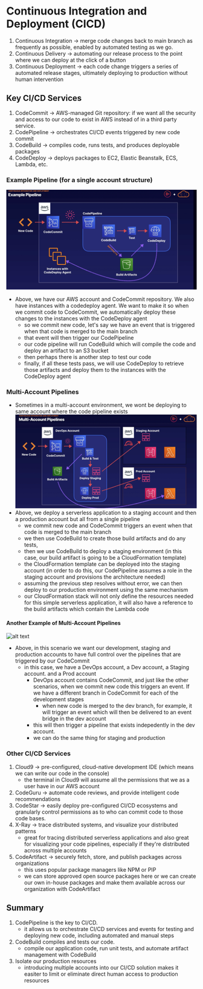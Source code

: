 # Continuous Integration and Deployment (CICD)

1. Continuous Integration -> merge code changes back to main branch as frequently as possible, enabled by automated testing as we go.
2. Continuous Delivery -> automating our release process to the point where we can deploy at the click of a button
3. Continuous Deployment -> each code change triggers a series of automated release stages, ultimately deploying to production without human intervention

## Key CI/CD Services

1. CodeCommit -> AWS-managed Git repository: if we want all the security and access to our code to exist in AWS instead of in a third party service.
2. CodePipeline -> orchestrates CI/CD events triggered by new code commit
3. CodeBuild -> compiles code, runs tests, and produces deployable packages
4. CodeDeploy -> deploys packages to EC2, Elastic Beanstalk, ECS, Lambda, etc.

### Example Pipeline (for a single account structure)
![alt text](example_pipeline.png)
- Above, we have our AWS account and CodeCommit repository. We also have instances with a codedeploy agent. We want to make it so when we commit code to CodeCommit, we automatically deploy these changes to the instances with the CodeDeploy agent
    - so we commit new code, let's say we have an event that is triggered when that code is merged to the main branch
    - that event will then trigger our CodePipeline
    - our code pipeline will run CodeBuild which will compile the code and deploy an artifact to an S3 bucket
    - then perhaps there is another step to test our code
    - finally, if all these tests pass, we will use CodeDeploy to retrieve those artifacts and deploy them to the instances with the CodeDeploy agent

### Multi-Account Pipelines
- Sometimes in a multi-account environment, we wont be deploying to same account where the code pipeline exists
![alt text](multi-account-pipeline-1.png)
- Above, we deploy a serverless application to a staging account and then a production account but all from a single pipeline
    - we commit new code and CodeCommit triggers an event when that code is merged to the main branch
    - we then use CodeBuild to create those build artifacts and do any tests,
    - then we use CodeBuild to deploy a staging environment (in this case, our build artifact is going to be a CloudFormation template) 
    - the CloudFormation template can be deployed into the staging account (in order to do this, our CodePipeline assumes a role in the staging account and provisions the architecture needed) 
    - assuming the previous step resolves without error, we can then deploy to our production environment using the same mechanism 
    - our CloudFormation stack will not only define the resources needed for this simple serverless application, it will also have a reference to the build artifacts which contain the Lambda code

#### Another Example of Multi-Account Pipelines
![alt text](multi-account-pipeline-2.png)
- Above, in this scenario we want our development, staging and production accounts to have full control over the pipelines that are triggered by our CodeCommit
    - in this case, we have a DevOps account, a Dev account, a Staging account. and a Prod account
        -  DevOps account contains CodeCommit, and just like the other scenarios, when we commit new code this triggers an event. If we have a different branch in CodeCommit for each of the development stages
            - when new code is merged to the dev branch, for example, it will trigger an event which will then be delivered to an event bridge in the dev account 
        - this will then trigger a pipeline that exists indepedently in the dev account.
        - we can do the same thing for staging and production 

### Other CI/CD Services
1. Cloud9 -> pre-configured, cloud-native development IDE (which means we can write our code in the console)
    - the terminal in Cloud9 will assume all the permissions that we as a user have in our AWS account
2. CodeGuru -> automate code reviews, and provide intelligent code recommendations
3. CodeStar -> easily deploy pre-configured CI/CD ecosystems and granularly control permissions as to who can commit code to those code bases.
4. X-Ray -> trace distributed systems, and visualize your distributed patterns 
    - great for tracing distributed serverless applications and also great for visualizing your code pipelines, especially if they're distributed across multiple accounts
5. CodeArtifact -> securely fetch, store, and publish packages across organizations 
    - this uses popular package managers like NPM or PIP
    - we can store approved open source packages here or we can create our own in-house packages and make them available across our organization with CodeArtifact

## Summary
1. CodePipeline is the key to CI/CD.
    - it allows us to orchestrate CI/CD services and events for testing and deploying new code, including automated and manual steps
2. CodeBuild compiles and tests our code.
    - compile our application code, run unit tests, and automate artifact management with CodeBuild
3. Isolate our production resources
    - introducing multiple accounts into our CI/CD solution makes it easiter to limit or eliminate direct human access to production resources